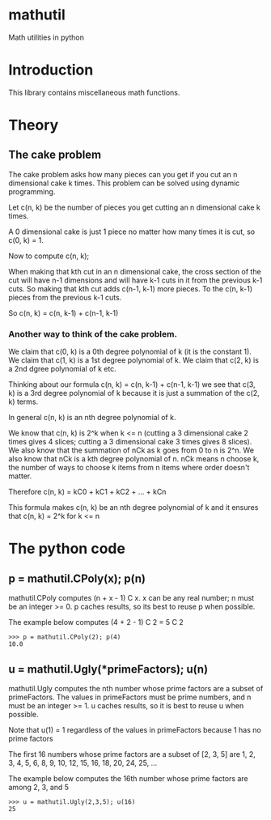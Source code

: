 # mathutil

Math utilities in python

# Introduction

This library contains miscellaneous math functions.

# Theory

## The cake problem

The cake problem asks how many pieces can you get if you cut an n dimensional
cake k times.  This problem can be solved using dynamic programming.

Let c(n, k) be the number of pieces you get cutting an n dimensional cake k
times.

A 0 dimensional cake is just 1 piece no matter how many times it is cut, so
c(0, k) = 1.

Now to compute c(n, k);

When making that kth cut in an n dimensional cake, the cross section of the
cut will have n-1 dimensions and will have k-1 cuts in it from the previous
k-1 cuts. So making that kth cut adds c(n-1, k-1) more pieces. To the
c(n, k-1) pieces from the previous k-1 cuts.

So c(n, k) = c(n, k-1) + c(n-1, k-1)

### Another way to think of the cake problem.

We claim that c(0, k) is a 0th degree polynomial of k (it is the constant 1).
We claim that c(1, k) is a 1st degree polynomial of k.
We claim that c(2, k) is a 2nd dgree polynomial of k etc.

Thinking about our formula c(n, k) = c(n, k-1) + c(n-1, k-1) we see that
c(3, k) is a 3rd degree polynomial of k because it is just a summation of
the c(2, k) terms.

In general c(n, k) is an nth degree polynomial of k.

We know that c(n, k) is 2^k when k <= n (cutting a 3 dimensional cake 2 times
gives 4 slices; cutting a 3 dimensional cake 3 times gives 8 slices).
We also know that the summation of nCk as k goes from 0 to n is 2^n.
We also know that nCk is a kth degree polynomial of n.
nCk means n choose k, the number of ways to choose k items from n items where
order doesn't matter.

Therefore c(n, k) = kC0 + kC1 + kC2 + ... + kCn

This formula makes c(n, k) be an nth degree polynomial of k and it ensures
that c(n, k) = 2^k for k <= n

# The python code

## p = mathutil.CPoly(x); p(n)

mathutil.CPoly computes (n + x - 1) C x. x can be any real number; n must be an
integer >= 0. p caches results, so its best to reuse p when possible.

The example below computes (4 + 2 - 1) C 2 = 5 C 2

```
>>> p = mathutil.CPoly(2); p(4)
10.0
```

## u = mathutil.Ugly(*primeFactors); u(n)

mathutil.Ugly computes the nth number whose prime factors are a subset of
primeFactors. The values in primeFactors must be prime numbers, and n must
be an integer >= 1. u caches results, so it is best to reuse u when possible.

Note that u(1) = 1 regardless of the values in primeFactors because 1 has no
prime factors

The first 16 numbers whose prime factors are a subset of [2, 3, 5] are
1, 2, 3, 4, 5, 6, 8, 9, 10, 12, 15, 16, 18, 20, 24, 25, ...

The example below computes the 16th number whose prime factors are
among 2, 3, and 5

```
>>> u = mathutil.Ugly(2,3,5); u(16)
25
```

